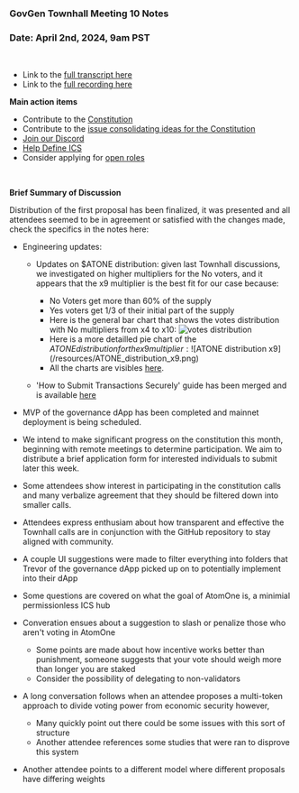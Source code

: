 ### **GovGen Townhall Meeting 10 Notes**

### Date: April 2nd, 2024, 9am PST
<br> 

- Link to the [full transcript here](https://drive.google.com/file/d/1TyyUK5DNtzyWkme7kX2GsbsocJ3_JONf/view?usp=sharing)
- Link to the [full recording here](https://drive.google.com/file/d/1_LhpR0A-ZteNzpoHWntJ1s8yoxPqcqch/view?usp=sharing)

**Main action items**

- Contribute to the [Constitution](https://github.com/atomone-hub/genesis/blob/a9b9d9d5a2440fb623d3bad3c672ae4754377b00/CONSTITUTION.md)
- Contribute to the [issue consolidating ideas for the Constitution](https://github.com/atomone-hub/genesis/issues/136)
- [Join our Discord](https://discord.gg/atomone)
- [Help Define ICS](https://github.com/atomone-hub/genesis/issues/66)
- Consider applying for [open roles](https://jobs.lever.co/allinbits)
 
<br> 

**Brief Summary of Discussion**

Distribution of the first proposal has been finalized, it was presented and all attendees seemed to be in agreement or satisfied with the changes made, check the specifics in the notes here:

- Engineering updates:
  - Updates on $ATONE distribution: given last Townhall discussions, we
    investigated on higher multipliers for the No voters, and it appears that the
    x9 multiplier is the best fit for our case because:
    - No Voters get more than 60% of the supply
    - Yes voters get 1/3 of their initial part of the supply
    - Here is the general bar chart that shows the votes distribution with No
    multipliers from x4 to x10:
    ![votes distribution](/resources/votes_distribution.png)
    - Here is a more detailled pie chart of the $ATONE distribution for the x9
    multiplier:
    ![$ATONE distribution x9](/resources/ATONE_distribution_x9.png)
    - All the charts are visibles [here](https://atomone-hub.github.io/govbox/).

  - 'How to Submit Transactions Securely' guide has been merged and is available
    [here](https://github.com/atomone-hub/govgen-proposals/blob/main/submit-tx-securely.md)


- MVP of the governance dApp has been completed and mainnet deployment is being scheduled.

- We intend to make significant progress on the constitution this month, beginning with remote meetings to determine participation. We aim to distribute a brief application form for interested individuals to submit later this week.

- Some attendees show interest in participating in the constitution calls and many verbalize agreement that they should be filtered down into smaller calls.

- Attendees express enthusiam about how transparent and effective the Townhall calls are in conjunction with the GitHub repository to stay aligned with community. 

- A couple UI suggestions were made to filter everything into folders that Trevor of the governance dApp picked up on to potentially implement into their dApp

- Some questions are covered on what the goal of AtomOne is, a minimial permissionless ICS hub

- Converation ensues about a suggestion to slash or penalize those who aren't voting in AtomOne
  - Some points are made about how incentive works better than punishment, someone suggests that your vote should weigh more than longer you are staked
  - Consider the possibility of delegating to non-validators

- A long conversation follows when an attendee proposes a multi-token approach to divide voting power from economic security however,
  - Many quickly point out there could be some issues with this sort of structure
  - Another attendee references some studies that were ran to disprove this system

- Another attendee points to a different model where different proposals have differing weights
